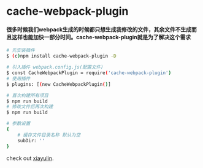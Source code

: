 # cache-webpack-plugin

#### 很多时候我们webpack生成的时候都只想生成我修改的文件，其余文件不生成而且这样也能加快一部分时间。cache-webpack-plugin就是为了解决这个需求

```bash
# 先安装插件
$ (c)npm install cache-webpack-plugin -D

# 引入插件 webpack.config.js(配置文件)
$ const CacheWebpackPlugin = require('cache-webpack-plugin')
# 使用插件
$ plugins: [(new CacheWebpackPlugin()]

# 首次构建所有项目
$ npm run build
# 修改文件后再次构建
$ npm run build

# 参数设置
{
	# 缓存文件目录名称 默认为空
	subDir: '' 
}

```
check out [xiayulin](https://www.xiayulin.top).
